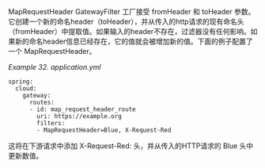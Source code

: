 MapRequestHeader GatewayFilter 工厂接受 fromHeader 和 toHeader 参数。它创建一个新的命名header（toHeader），并从传入的http请求的现有命名头（fromHeader）中提取值。如果输入的header不存在，过滤器没有任何影响。如果新的命名header信息已经存在，它的值就会被增加新的值。下面的例子配置了一个 MapRequestHeader。

_Example 32. application.yml_



```plain
spring:
  cloud:
    gateway:
      routes:
      - id: map_request_header_route
        uri: https://example.org
        filters:
        - MapRequestHeader=Blue, X-Request-Red
```



这将在下游请求中添加 X-Request-Red:<values> 头，并从传入的HTTP请求的 Blue 头中更新数值。


